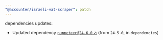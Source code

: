 ```yaml
---
"@accounter/israeli-vat-scraper": patch
---
```

dependencies updates:
  - Updated dependency [`puppeteer@24.6.0` ↗︎](https://www.npmjs.com/package/puppeteer/v/24.6.0) (from `24.5.0`, in `dependencies`)
